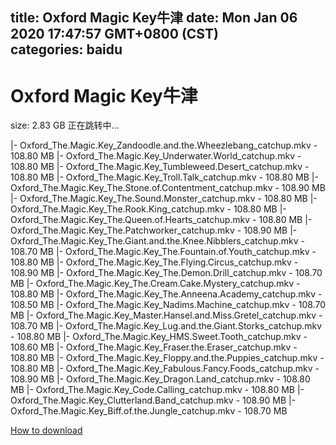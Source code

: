 
title: Oxford Magic Key牛津
date: Mon Jan 06 2020 17:47:57 GMT+0800 (CST)    
categories: baidu
---

# Oxford Magic Key牛津
size: 2.83 GB
 正在跳转中...
 
|- Oxford_The.Magic.Key_Zandoodle.and.the.Wheezlebang_catchup.mkv - 108.80 MB
|- Oxford_The.Magic.Key_Underwater.World_catchup.mkv - 108.80 MB
|- Oxford_The.Magic.Key_Tumbleweed.Desert_catchup.mkv - 108.80 MB
|- Oxford_The.Magic.Key_Troll.Talk_catchup.mkv - 108.80 MB
|- Oxford_The.Magic.Key_The.Stone.of.Contentment_catchup.mkv - 108.90 MB
|- Oxford_The.Magic.Key_The.Sound.Monster_catchup.mkv - 108.80 MB
|- Oxford_The.Magic.Key_The.Rook.King_catchup.mkv - 108.80 MB
|- Oxford_The.Magic.Key_The.Queen.of.Hearts_catchup.mkv - 108.80 MB
|- Oxford_The.Magic.Key_The.Patchworker_catchup.mkv - 108.90 MB
|- Oxford_The.Magic.Key_The.Giant.and.the.Knee.Nibblers_catchup.mkv - 108.70 MB
|- Oxford_The.Magic.Key_The.Fountain.of.Youth_catchup.mkv - 108.80 MB
|- Oxford_The.Magic.Key_The.Flying.Circus_catchup.mkv - 108.90 MB
|- Oxford_The.Magic.Key_The.Demon.Drill_catchup.mkv - 108.70 MB
|- Oxford_The.Magic.Key_The.Cream.Cake.Mystery_catchup.mkv - 108.80 MB
|- Oxford_The.Magic.Key_The.Anneena.Academy_catchup.mkv - 108.50 MB
|- Oxford_The.Magic.Key_Nadims.Machine_catchup.mkv - 108.70 MB
|- Oxford_The.Magic.Key_Master.Hansel.and.Miss.Gretel_catchup.mkv - 108.70 MB
|- Oxford_The.Magic.Key_Lug.and.the.Giant.Storks_catchup.mkv - 108.80 MB
|- Oxford_The.Magic.Key_HMS.Sweet.Tooth_catchup.mkv - 108.60 MB
|- Oxford_The.Magic.Key_Fraser.the.Eraser_catchup.mkv - 108.80 MB
|- Oxford_The.Magic.Key_Floppy.and.the.Puppies_catchup.mkv - 108.80 MB
|- Oxford_The.Magic.Key_Fabulous.Fancy.Foods_catchup.mkv - 108.90 MB
|- Oxford_The.Magic.Key_Dragon.Land_catchup.mkv - 108.80 MB
|- Oxford_The.Magic.Key_Code.Calling_catchup.mkv - 108.80 MB
|- Oxford_The.Magic.Key_Clutterland.Band_catchup.mkv - 108.90 MB
|- Oxford_The.Magic.Key_Biff.of.the.Jungle_catchup.mkv - 108.70 MB

[How to download](https://bpcam.bemobtrk.com/go/2ceec3aa-1ca2-46d6-b9ff-aaa5c184517c?jno=5469)